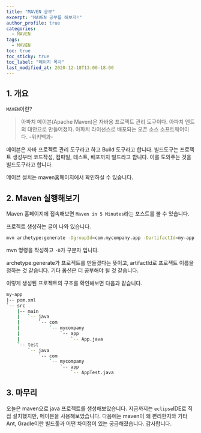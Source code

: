 ```yaml
---
title: "MAVEN 공부"
excerpt: "MAVEN 공부를 해보자!"
author_profile: true
categories:
  - MAVEN
tags:
  - MAVEN
toc: true
toc_sticky: true
toc_label: "페이지 목차"
last_modified_at: 2020-12-18T13:00-18:00
---
```


## 1. 개요

`MAVEN`이란?

>아파치 메이븐(Apache Maven)은 자바용 프로젝트 관리 도구이다. 아파치 앤트의 대안으로 만들어졌따. 아파치 라이선스로 배포되는 오픈 소스 소프트웨어이다. -위키백과-

메이븐은 자바 프로젝트 관리 도구라고 하고 Build 도구라고 합니다. 빌드도구는 프로젝트 생성부터 코드작성, 컴파일, 테스트, 배포까지 빌드라고 합니다. 이를 도와주는 것을 빌드도구라고 합니다.

메이븐 설치는 maven홈페이지에서 확인하실 수 있습니다.

## 2. Maven 실행해보기

Maven 홈페이지에 접속해보면 ```Maven in 5 Minutes```라는 포스트를 볼 수 있습니다.

프로젝트 생성하는 글이 나와 있습니다.

```bash
mvn archetype:generate -DgroupId=com.mycompany.app -DartifactId=my-app -DarchetypeArtifactId=maven-archetype-quickstart -DarchetypeVersion=1.4 -DinteractiveMode=false
```

mvn 명령을 작성하고 ```-D```가 구분자 입니다.

archetype:generate가 프로젝트를 만들겠다는 뜻이고, artifactId로 프로젝트 이름을 정하는 것 같습니다. 기타 옵션은 더 공부해야 될 것 같습니다.

이렇게 생성된 프로젝트의 구조를 확인해보면 다음과 같습니다.

```bash
my-app
|-- pom.xml
`-- src
    |-- main
    |   `-- java
    |       `-- com
    |           `-- mycompany
    |               `-- app
    |                   `-- App.java
    `-- test
        `-- java
            `-- com
                `-- mycompany
                    `-- app
                        `-- AppTest.java
```

## 3. 마무리

오늘은 maven으로 java 프로젝트를 생성해보았습니다. 지금까지는 ```eclipse```IDE로 직접 설치했지만, 메이븐을 사용해보았습니다. 다음에는 maven이 왜 편리한지와 기타 Ant, Gradle이란 빌드툴과 어떤 차이점이 있는 궁금해졌습니다. 감사합니다.